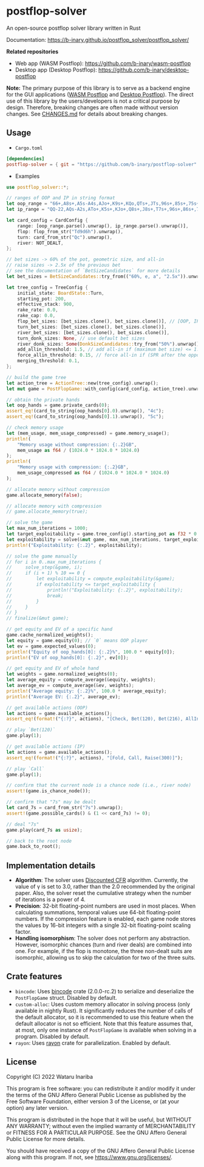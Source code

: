# postflop-solver

An open-source postflop solver library written in Rust

Documentation: https://b-inary.github.io/postflop_solver/postflop_solver/

**Related repositories**
- Web app (WASM Postflop): https://github.com/b-inary/wasm-postflop
- Desktop app (Desktop Postflop): https://github.com/b-inary/desktop-postflop

**Note:**
The primary purpose of this library is to serve as a backend engine for the GUI applications ([WASM Postflop] and [Desktop Postflop]).
The direct use of this library by the users/developers is not a critical purpose by design.
Therefore, breaking changes are often made without version changes.
See [CHANGES.md](CHANGES.md) for details about breaking changes.

[WASM Postflop]: https://github.com/b-inary/wasm-postflop
[Desktop Postflop]: https://github.com/b-inary/desktop-postflop

## Usage

- `Cargo.toml`

```toml
[dependencies]
postflop-solver = { git = "https://github.com/b-inary/postflop-solver" }
```

- Examples

```rust
use postflop_solver::*;

// ranges of OOP and IP in string format
let oop_range = "66+,A8s+,A5s-A4s,AJo+,K9s+,KQo,QTs+,JTs,96s+,85s+,75s+,65s,54s";
let ip_range = "QQ-22,AQs-A2s,ATo+,K5s+,KJo+,Q8s+,J8s+,T7s+,96s+,86s+,75s+,64s+,53s+";

let card_config = CardConfig {
    range: [oop_range.parse().unwrap(), ip_range.parse().unwrap()],
    flop: flop_from_str("Td9d6h").unwrap(),
    turn: card_from_str("Qc").unwrap(),
    river: NOT_DEALT,
};

// bet sizes -> 60% of the pot, geometric size, and all-in
// raise sizes -> 2.5x of the previous bet
// see the documentation of `BetSizeCandidates` for more details
let bet_sizes = BetSizeCandidates::try_from(("60%, e, a", "2.5x")).unwrap();

let tree_config = TreeConfig {
    initial_state: BoardState::Turn,
    starting_pot: 200,
    effective_stack: 900,
    rake_rate: 0.0,
    rake_cap: 0.0,
    flop_bet_sizes: [bet_sizes.clone(), bet_sizes.clone()], // [OOP, IP]
    turn_bet_sizes: [bet_sizes.clone(), bet_sizes.clone()],
    river_bet_sizes: [bet_sizes.clone(), bet_sizes.clone()],
    turn_donk_sizes: None, // use default bet sizes
    river_donk_sizes: Some(DonkSizeCandidates::try_from("50%").unwrap()),
    add_allin_threshold: 1.5, // add all-in if (maximum bet size) <= 1.5x pot
    force_allin_threshold: 0.15, // force all-in if (SPR after the opponent's call) <= 0.15
    merging_threshold: 0.1,
};

// build the game tree
let action_tree = ActionTree::new(tree_config).unwrap();
let mut game = PostFlopGame::with_config(card_config, action_tree).unwrap();

// obtain the private hands
let oop_hands = game.private_cards(0);
assert_eq!(card_to_string(oop_hands[0].0).unwrap(), "4c");
assert_eq!(card_to_string(oop_hands[0].1).unwrap(), "5c");

// check memory usage
let (mem_usage, mem_usage_compressed) = game.memory_usage();
println!(
    "Memory usage without compression: {:.2}GB",
    mem_usage as f64 / (1024.0 * 1024.0 * 1024.0)
);
println!(
    "Memory usage with compression: {:.2}GB",
    mem_usage_compressed as f64 / (1024.0 * 1024.0 * 1024.0)
);

// allocate memory without compression
game.allocate_memory(false);

// allocate memory with compression
// game.allocate_memory(true);

// solve the game
let max_num_iterations = 1000;
let target_exploitability = game.tree_config().starting_pot as f32 * 0.005;
let exploitability = solve(&mut game, max_num_iterations, target_exploitability, true);
println!("Exploitability: {:.2}", exploitability);

// solve the game manually
// for i in 0..max_num_iterations {
//     solve_step(&game, i);
//     if (i + 1) % 10 == 0 {
//         let exploitability = compute_exploitability(&game);
//         if exploitability <= target_exploitability {
//             println!("Exploitability: {:.2}", exploitability);
//             break;
//         }
//     }
// }
// finalize(&mut game);

// get equity and EV of a specific hand
game.cache_normalized_weights();
let equity = game.equity(0); // `0` means OOP player
let ev = game.expected_values(0);
println!("Equity of oop_hands[0]: {:.2}%", 100.0 * equity[0]);
println!("EV of oop_hands[0]: {:.2}", ev[0]);

// get equity and EV of whole hand
let weights = game.normalized_weights(0);
let average_equity = compute_average(&equity, weights);
let average_ev = compute_average(&ev, weights);
println!("Average equity: {:.2}%", 100.0 * average_equity);
println!("Average EV: {:.2}", average_ev);

// get available actions (OOP)
let actions = game.available_actions();
assert_eq!(format!("{:?}", actions), "[Check, Bet(120), Bet(216), AllIn(900)]");

// play `Bet(120)`
game.play(1);

// get available actions (IP)
let actions = game.available_actions();
assert_eq!(format!("{:?}", actions), "[Fold, Call, Raise(300)]");

// play `Call`
game.play(1);

// confirm that the current node is a chance node (i.e., river node)
assert!(game.is_chance_node());

// confirm that "7s" may be dealt
let card_7s = card_from_str("7s").unwrap();
assert!(game.possible_cards() & (1 << card_7s) != 0);

// deal "7s"
game.play(card_7s as usize);

// back to the root node
game.back_to_root();
```

## Implementation details

- **Algorithm**: The solver uses [Discounted CFR] algorithm.
  Currently, the value of γ is set to 3.0, rather than the 2.0 recommended by the original paper.
  Also, the solver reset the cumulative strategy when the number of iterations is a power of 4.
- **Precision**: 32-bit floating-point numbers are used in most places.
  When calculating summations, temporal values use 64-bit floating-point numbers.
  If the compression feature is enabled, each game node stores the values by 16-bit integers with a single 32-bit floating-point scaling factor.
- **Handling isomorphism**: The solver does not perform any abstraction.
  However, isomorphic chances (turn and river deals) are combined into one.
  For example, if the flop is monotone, the three non-dealt suits are isomorphic, allowing us to skip the calculation for two of the three suits.

[Discounted CFR]: https://arxiv.org/abs/1809.04040

## Crate features

- `bincode`: Uses [bincode] crate (2.0.0-rc.2) to serialize and deserialize the `PostFlopGame` struct.
  Disabled by default.
- `custom-alloc`: Uses custom memory allocator in solving process (only available in nightly Rust).
  It significantly reduces the number of calls of the default allocator, so it is recommended to use this feature when the default allocator is not so efficient.
  Note that this feature assumes that, at most, only one instance of `PostFlopGame` is available when solving in a program.
  Disabled by default.
- `rayon`: Uses [rayon] crate for parallelization.
  Enabled by default.

[bincode]: https://github.com/bincode-org/bincode
[rayon]: https://github.com/rayon-rs/rayon

## License

Copyright (C) 2022 Wataru Inariba

This program is free software: you can redistribute it and/or modify it under the terms of the GNU Affero General Public License as published by the Free Software Foundation, either version 3 of the License, or (at your option) any later version.

This program is distributed in the hope that it will be useful, but WITHOUT ANY WARRANTY; without even the implied warranty of MERCHANTABILITY or FITNESS FOR A PARTICULAR PURPOSE.  See the GNU Affero General Public License for more details.

You should have received a copy of the GNU Affero General Public License along with this program.  If not, see <https://www.gnu.org/licenses/>.
